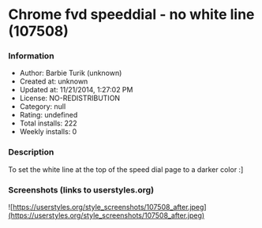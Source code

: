 # Chrome fvd speeddial - no white line (107508)

### Information
- Author: Barbie Turik (unknown)
- Created at: unknown
- Updated at: 11/21/2014, 1:27:02 PM
- License: NO-REDISTRIBUTION
- Category: null
- Rating: undefined
- Total installs: 222
- Weekly installs: 0


### Description
To set the white line at the top of the speed dial page to a darker color :]


### Screenshots (links to userstyles.org)
![https://userstyles.org/style_screenshots/107508_after.jpeg](https://userstyles.org/style_screenshots/107508_after.jpeg)


